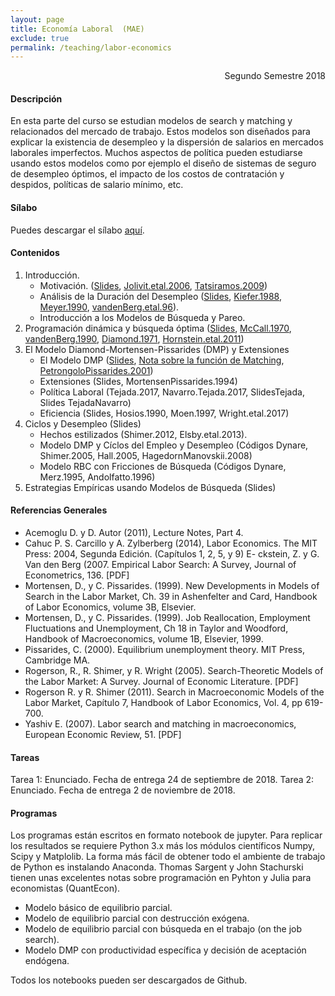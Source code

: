 ```yaml
---
layout: page
title: Economía Laboral  (MAE)
exclude: true
permalink: /teaching/labor-economics
---
```


<div style="text-align: right"> Segundo Semestre 2018 </div>

#### Descripción

En esta parte del curso se estudian modelos de search y matching y relacionados del mercado de trabajo. Estos modelos son diseñados para explicar la existencia de desempleo y la dispersión de salarios en mercados laborales imperfectos. Muchos aspectos de política pueden estudiarse usando estos modelos como por ejemplo el diseño de sistemas de seguro de desempleo óptimos, el impacto de los costos de contratación y despidos, políticas de salario mínimo, etc.

#### Sílabo

Puedes descargar el sílabo [aquí](https://www.dropbox.com/s/waim31mo8rc859i/MAE_Programa%20Econom%C3%ADa%20Laboral%20I%20Primavera%202018%20Mauricio%20Tejada.pdf?raw=1).

#### Contenidos

1. Introducción.
	- Motivación. ([Slides](https://www.dropbox.com/s/tw4fdnsjbpb45oz/Handout_1.pdf?raw=1), [Jolivit.etal.2006](https://www.dropbox.com/s/e321aduk2j1zt77/Joliviet%2C%20Postel-vinay%2C%20Robin%20-%20European%20Economic%20Review%20-%202006.pdf?raw=1), [Tatsiramos.2009](https://www.dropbox.com/s/2g44dp7ljgsl55y/Tatsiramos%20-%20Journal%20of%20the%20European%20Economic%20Association%20-%202009.pdf?raw=1))
	- Análisis de la Duración del Desempleo ([Slides](https://www.dropbox.com/s/tnhbkibsn2owo19/Handout_2.pdf?raw=1), [Kiefer.1988](https://www.dropbox.com/s/jcbjfiz0n2hx3sk/Kiefer%20-%20Journal%20of%20Economic%20Literarure%20-%201988.pdf?raw=1), [Meyer.1990](https://www.dropbox.com/s/hxrenv5mbh74e99/Meyer%20-%20Econometrica%20-%201990.pdf?raw=1), [vandenBerg.etal.96](https://www.dropbox.com/s/0kgfxolr94y1tkv/van%20den%20Berg%2C%20van%20Ours%20-%20Journal%20of%20Labor%20Economics%20-%201996.pdf?raw=1)).
	- Introducción a los Modelos de Búsqueda y Pareo.
2. Programación dinámica y búsqueda óptima ([Slides](https://www.dropbox.com/s/kro0xwypqff8ghi/Handout_3.pdf?raw=1), [McCall.1970](https://www.dropbox.com/s/2f5b8ezhbe8ybkl/McCall%20-%20The%20Quarterly%20Journal%20of%20Economics%20-%201970.pdf?raw=1), [vandenBerg.1990](https://www.dropbox.com/s/spagw67dni7hht5/van%20den%20Berg%20-%20Review%20of%20Economic%20Studies%20-%201990.pdf?raw=1), [Diamond.1971](https://www.dropbox.com/s/idzbyh460xq5m2s/Diamond%20-%20Journal%20of%20Economic%20Theory%20-%201971.pdf?raw=1), [Hornstein.etal.2011](https://www.dropbox.com/s/oi7o5b1s6xamsdc/Hornstein%2C%20Krusell%2C%20Violante%20-%20American%20Economic%20Review%20-%202011.pdf?raw=1))
3. El Modelo Diamond-Mortensen-Pissarides (DMP) y Extensiones
	- El Modelo DMP ([Slides](https://www.dropbox.com/s/hqtopafc23np3c7/Handout_4.pdf?raw=1), [Nota sobre la función de Matching](https://www.dropbox.com/s/j9c0dj3bdqrv9rv/Handout_4-1.pdf?raw=1), [PetrongoloPissarides.2001](https://www.dropbox.com/s/1wz37bs0alywqkf/Petrongolo%2C%20Pissarides%20-%20Journal%20of%20Economic%20Literature%20-%202001.pdf?raw=1))
	- Extensiones (Slides, MortensenPissarides.1994)
	- Política Laboral (Tejada.2017, Navarro.Tejada.2017, SlidesTejada, Slides TejadaNavarro)
	- Eficiencia (Slides, Hosios.1990, Moen.1997, Wright.etal.2017)
4. Ciclos y Desempleo (Slides)
	- Hechos estilizados (Shimer.2012, Elsby.etal.2013).
	- Modelo DMP y Cíclos del Empleo y Desempleo (Códigos Dynare, Shimer.2005, Hall.2005, HagedornManovskii.2008)
	- Modelo RBC con Fricciones de Búsqueda (Códigos Dynare, Merz.1995, Andolfatto.1996)
5. Estrategias Empíricas usando Modelos de Búsqueda (Slides)

#### Referencias Generales

- Acemoglu D. y D. Autor (2011), Lecture Notes, Part 4.
- Cahuc P. S. Carcillo y A. Zylberberg (2014), Labor Economics. The MIT Press: 2004, Segunda Edición. (Capítulos 1, 2, 5, y 9)
E- ckstein, Z. y G. Van den Berg (2007. Empirical Labor Search: A Survey, Journal of Econometrics, 136. [PDF]
- Mortensen, D., y C. Pissarides. (1999). New Developments in Models of Search in the Labor Market, Ch. 39 in Ashenfelter and Card, Handbook of Labor Economics, volume 3B, Elsevier.
- Mortensen, D., y C. Pissarides. (1999). Job Reallocation, Employment Fluctuations and Unemployment, Ch 18 in Taylor and Woodford, Handbook of Macroeconomics, volume 1B, Elsevier, 1999.
- Pissarides, C. (2000). Equilibrium unemployment theory. MIT Press, Cambridge MA.
- Rogerson, R., R. Shimer, y R. Wright (2005). Search-Theoretic Models of the Labor Market: A Survey. Journal of Economic Literature. [PDF]
- Rogerson R. y R. Shimer (2011). Search in Macroeconomic Models of the Labor Market, Capítulo 7, Handbook of Labor Economics, Vol. 4, pp 619-700.
- Yashiv E. (2007). Labor search and matching in macroeconomics, European Economic Review, 51. [PDF]

#### Tareas

Tarea 1: Enunciado. Fecha de entrega 24 de septiembre de 2018.
Tarea 2: Enunciado. Fecha de entrega 2 de noviembre de 2018.

#### Programas

Los programas están escritos en formato notebook de jupyter. Para replicar los resultados se requiere Python 3.x más los módulos científicos Numpy, Scipy y Matplolib. La forma más fácil de obtener todo el ambiente de trabajo de Python es instalando Anaconda. Thomas Sargent y John Stachurski tienen unas excelentes notas sobre programación en Pyhton y Julia para economistas (QuantEcon).

- Modelo básico de equilibrio parcial.
- Modelo de equilibrio parcial con destrucción exógena.
- Modelo de equilibrio parcial con búsqueda en el trabajo (on the job search).
- Modelo DMP con productividad específica y decisión de aceptación endógena.

Todos los notebooks pueden ser descargados de Github.